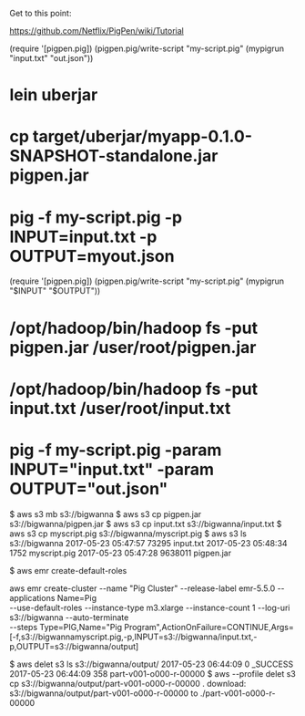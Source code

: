 Get to this point:

https://github.com/Netflix/PigPen/wiki/Tutorial


  (require '[pigpen.pig])
  (pigpen.pig/write-script "my-script.pig" (mypigrun "input.txt" "out.json"))



# lein uberjar
# cp target/uberjar/myapp-0.1.0-SNAPSHOT-standalone.jar pigpen.jar
# pig -f my-script.pig -p INPUT=input.txt -p OUTPUT=myout.json


  (require '[pigpen.pig])
  (pigpen.pig/write-script "my-script.pig" (mypigrun "$INPUT" "$OUTPUT"))

# /opt/hadoop/bin/hadoop fs -put pigpen.jar /user/root/pigpen.jar
# /opt/hadoop/bin/hadoop fs -put input.txt /user/root/input.txt
# pig -f my-script.pig -param INPUT="input.txt" -param OUTPUT="out.json"

$ aws s3 mb s3://bigwanna
$ aws s3 cp  pigpen.jar s3://bigwanna/pigpen.jar
$ aws s3 cp  input.txt s3://bigwanna/input.txt
$ aws s3 cp myscript.pig s3://bigwanna/myscript.pig
$ aws s3 ls s3://bigwanna
2017-05-23 05:47:57      73295 input.txt
2017-05-23 05:48:34       1752 myscript.pig
2017-05-23 05:47:28    9638011 pigpen.jar

$ aws emr create-default-roles

aws emr create-cluster --name "Pig Cluster" --release-label emr-5.5.0 --applications Name=Pig \
--use-default-roles --instance-type m3.xlarge --instance-count 1 --log-uri s3://bigwanna --auto-terminate \
--steps Type=PIG,Name="Pig Program",ActionOnFailure=CONTINUE,Args=[-f,s3://bigwannamyscript.pig,-p,INPUT=s3://bigwanna/input.txt,-p,OUTPUT=s3://bigwanna/output]

$ aws delet s3 ls s3://bigwanna/output/
2017-05-23 06:44:09          0 _SUCCESS
2017-05-23 06:44:09        358 part-v001-o000-r-00000
$ aws --profile delet s3 cp s3://bigwanna/output/part-v001-o000-r-00000 .
download: s3://bigwanna/output/part-v001-o000-r-00000 to ./part-v001-o000-r-00000

